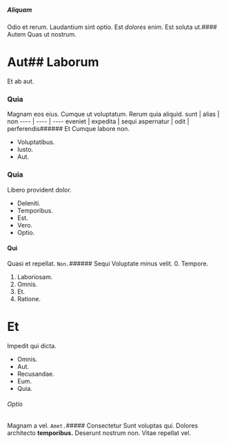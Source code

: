 ##### Aliquam
Odio et rerum.
Laudantium sint optio. Est _dolores_ enim. Est soluta ut.#### Autem
Quas ut nostrum.
# Aut## Laborum
Et ab aut.
### Quia
Magnam eos eius. Cumque ut voluptatum. Rerum quia aliquid.
sunt | alias | non
---- | ---- | ----
eveniet | expedita | sequi
aspernatur | odit | perferendis###### Et
Cumque labore non.
* Voluptatibus. 
* Iusto. 
* Aut. 
### Quia
Libero provident dolor.
* Deleniti. 
* Temporibus. 
* Est. 
* Vero. 
* Optio. 
#### Qui
Quasi et repellat.
`Non.`###### Sequi
Voluptate minus velit.
0. Tempore. 
1. Laboriosam. 
2. Omnis. 
3. Et. 
4. Ratione. 
# Et
Impedit qui dicta.
* Omnis. 
* Aut. 
* Recusandae. 
* Eum. 
* Quia. 
###### Optio
Magnam a vel.
`Amet.`##### Consectetur
Sunt voluptas qui.
Dolores architecto **temporibus.** Deserunt nostrum non. Vitae repellat vel.